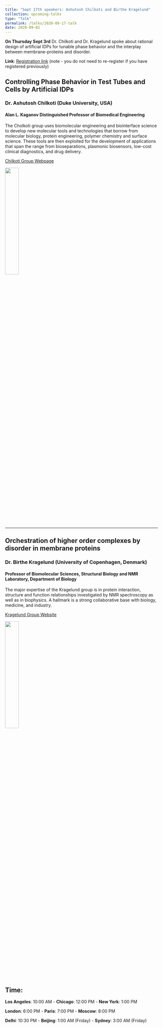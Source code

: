 ```yaml
---
title: "Sept 17th speakers: Ashutosh Chilkoti and Birthe Kragelund"
collection: upcoming-talks
type: "Talk"
permalink: /talks/2020-09-17-talk
date: 2020-09-02
---
```


**On Thursday Sept 3rd** Dr. Chilkoti and Dr. Kragelund spoke  about rational design of artificial IDPs for tunable phase behavior and the interplay between membrane-proteins and disorder.


**Link**: [Registration link](https://forms.gle/eGgFFj7Tx3wAB2qh9) (note - you do not need to re-register if you have registered previously)


## Controlling Phase Behavior in Test Tubes and Cells by Artificial IDPs

### Dr. Ashutosh Chilkoti (Duke University, USA)

#### Alan L. Kaganov Distinguished Professor of Biomedical Engineering
The Cholkoti group uses biomolecular engineering and biointerface science to develop  new molecular tools and technologies that borrow from molecular biology, protein engineering, polymer chemistry and surface science. These tools are then exploited for the development of applications that span the range from bioseparations, plasmonic biosensors, low-cost clinical diagnostics, and drug delivery.

[Chilkoti Group Webpage](http://chilkotilab.pratt.duke.edu/)

<img src="{{site.baseurl}}/images/speakers/2020/tosh.jpg" width="30%">

---


## Orchestration of higher order complexes by disorder in membrane proteins

### Dr. Birthe Kragelund (University of Copenhagen, Denmark)

#### Professor of Biomolecular Sciences, Structural Biology and NMR Laboratory, Department of Biology
The major expertise of the Kragelund group is in protein interaction, structure and function relationships investigated by NMR spectroscopy as well as in biophysics. A hallmark is a strong collaborative base with biology, medicine, and industry.

[Kragelund Group Website](https://www1.bio.ku.dk/english/research/bms/research/sbinlab/groups/bbk/)

<img src="{{site.baseurl}}/images/speakers/2020/kragelund.jpg" width="30%">


## Time:
**Los Angeles**: 10:00 AM - **Chicago**: 12:00 PM  - **New York**: 1:00 PM 

**London**: 6:00 PM - **Paris**: 7:00 PM - **Moscow**: 8:00 PM 

**Delhi**: 10:30 PM - **Beijing**: 1:00 AM (Friday)  - **Sydney**: 3:00 AM (Friday)




